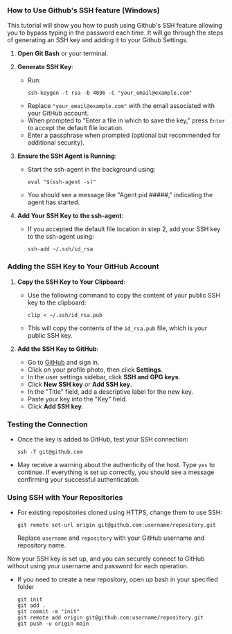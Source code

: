 ### How to Use Github's SSH feature (Windows)

This tutorial will show you how to push using Github's SSH feature allowing you to bypass typing in the password each time. It will go through the steps of generating an SSH key and adding it to your Github Settings. 

1. **Open Git Bash** or your terminal.

2. **Generate  SSH Key**:
   - Run:
     ```
     ssh-keygen -t rsa -b 4096 -C "your_email@example.com"
     ```
   - Replace `"your_email@example.com"` with the email associated with your GitHub account.
   - When prompted to "Enter a file in which to save the key," press `Enter` to accept the default file location.
   - Enter a passphrase when prompted (optional but recommended for additional security).

3. **Ensure the SSH Agent is Running**:
   - Start the ssh-agent in the background using:
     ```
     eval "$(ssh-agent -s)"
     ```
   - You should see a message like "Agent pid #####," indicating the agent has started.

4. **Add Your SSH Key to the ssh-agent**:
   - If you accepted the default file location in step 2, add your SSH key to the ssh-agent using:
     ```
     ssh-add ~/.ssh/id_rsa
     ```

### Adding the SSH Key to Your GitHub Account

1. **Copy the SSH Key to Your Clipboard**:
   - Use the following command to copy the content of your public SSH key to the clipboard:
     ```
     clip < ~/.ssh/id_rsa.pub
     ```
   - This will copy the contents of the `id_rsa.pub` file, which is your public SSH key.

2. **Add the SSH Key to GitHub**:
   - Go to [GitHub](https://github.com/) and sign in.
   - Click on your profile photo, then click **Settings**.
   - In the user settings sidebar, click **SSH and GPG keys**.
   - Click **New SSH key** or **Add SSH key**.
   - In the "Title" field, add a descriptive label for the new key.
   - Paste your key into the "Key" field.
   - Click **Add SSH key**.

### Testing the Connection

- Once the key is added to GitHub, test your SSH connection:
  ```
  ssh -T git@github.com
  ```
- May receive a warning about the authenticity of the host. Type `yes` to continue. If everything is set up correctly, you should see a message confirming your successful authentication.

### Using SSH with Your Repositories

- For existing repositories cloned using HTTPS, change them to use SSH:
  ```
  git remote set-url origin git@github.com:username/repository.git
  ```
  Replace `username` and `repository` with your GitHub username and repository name.

Now your SSH key is set up, and you can securely connect to GitHub without using your username and password for each operation.


- If you need to create a new repository, open up bash in your specified folder
  ```
  git init
  git add . 
  git commit -m "init"
  git remote add origin git@github.com:username/repository.git
  git push -u origin main
  ```
